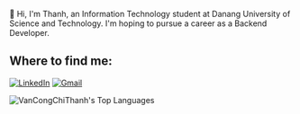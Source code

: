 
👋 Hi, I'm Thanh, an Information Technology student at Danang University of Science and Technology. I'm hoping to pursue a career as a Backend Developer.

## Where to find me:
[![LinkedIn](https://img.shields.io/badge/LinkedIn-%230077B5.svg?style=for-the-badge&logo=linkedin&logoColor=white)](https://www.linkedin.com/in/v%C4%83n-c%C3%B4ng-ch%C3%AD-thanh-03b394310/) 
[![Gmail](https://img.shields.io/badge/Gmail-D14836?style=for-the-badge&logo=gmail&logoColor=white)](mailto:vancongchithanh2004@gmail.com)

![VanCongChiThanh's Top Languages](https://github-readme-stats.vercel.app/api/top-langs/?username=VanCongChiThanh&theme=vue-dark&show_icons=true&hide_border=true&layout=compact)
